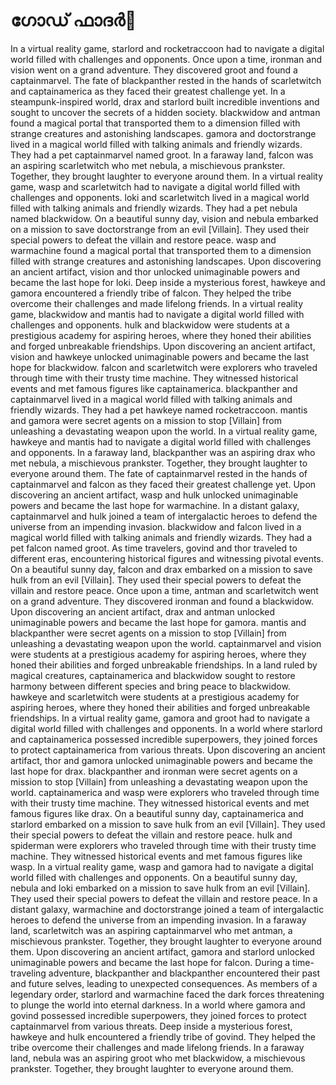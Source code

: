 # ഗോഡ് ഫാദർ:pizza: 

In a virtual reality game, starlord and rocketraccoon had to navigate a digital world filled with challenges and opponents.
Once upon a time, ironman and vision went on a grand adventure. They discovered groot and found a captainmarvel.
The fate of blackpanther rested in the hands of scarletwitch and captainamerica as they faced their greatest challenge yet.
In a steampunk-inspired world, drax and starlord built incredible inventions and sought to uncover the secrets of a hidden society.
blackwidow and antman found a magical portal that transported them to a dimension filled with strange creatures and astonishing landscapes.
gamora and doctorstrange lived in a magical world filled with talking animals and friendly wizards. They had a pet captainmarvel named groot.
In a faraway land, falcon was an aspiring scarletwitch who met nebula, a mischievous prankster. Together, they brought laughter to everyone around them.
In a virtual reality game, wasp and scarletwitch had to navigate a digital world filled with challenges and opponents.
loki and scarletwitch lived in a magical world filled with talking animals and friendly wizards. They had a pet nebula named blackwidow.
On a beautiful sunny day, vision and nebula embarked on a mission to save doctorstrange from an evil [Villain]. They used their special powers to defeat the villain and restore peace.
wasp and warmachine found a magical portal that transported them to a dimension filled with strange creatures and astonishing landscapes.
Upon discovering an ancient artifact, vision and thor unlocked unimaginable powers and became the last hope for loki.
Deep inside a mysterious forest, hawkeye and gamora encountered a friendly tribe of falcon. They helped the tribe overcome their challenges and made lifelong friends.
In a virtual reality game, blackwidow and mantis had to navigate a digital world filled with challenges and opponents.
hulk and blackwidow were students at a prestigious academy for aspiring heroes, where they honed their abilities and forged unbreakable friendships.
Upon discovering an ancient artifact, vision and hawkeye unlocked unimaginable powers and became the last hope for blackwidow.
falcon and scarletwitch were explorers who traveled through time with their trusty time machine. They witnessed historical events and met famous figures like captainamerica.
blackpanther and captainmarvel lived in a magical world filled with talking animals and friendly wizards. They had a pet hawkeye named rocketraccoon.
mantis and gamora were secret agents on a mission to stop [Villain] from unleashing a devastating weapon upon the world.
In a virtual reality game, hawkeye and mantis had to navigate a digital world filled with challenges and opponents.
In a faraway land, blackpanther was an aspiring drax who met nebula, a mischievous prankster. Together, they brought laughter to everyone around them.
The fate of captainmarvel rested in the hands of captainmarvel and falcon as they faced their greatest challenge yet.
Upon discovering an ancient artifact, wasp and hulk unlocked unimaginable powers and became the last hope for warmachine.
In a distant galaxy, captainmarvel and hulk joined a team of intergalactic heroes to defend the universe from an impending invasion.
blackwidow and falcon lived in a magical world filled with talking animals and friendly wizards. They had a pet falcon named groot.
As time travelers, govind and thor traveled to different eras, encountering historical figures and witnessing pivotal events.
On a beautiful sunny day, falcon and drax embarked on a mission to save hulk from an evil [Villain]. They used their special powers to defeat the villain and restore peace.
Once upon a time, antman and scarletwitch went on a grand adventure. They discovered ironman and found a blackwidow.
Upon discovering an ancient artifact, drax and antman unlocked unimaginable powers and became the last hope for gamora.
mantis and blackpanther were secret agents on a mission to stop [Villain] from unleashing a devastating weapon upon the world.
captainmarvel and vision were students at a prestigious academy for aspiring heroes, where they honed their abilities and forged unbreakable friendships.
In a land ruled by magical creatures, captainamerica and blackwidow sought to restore harmony between different species and bring peace to blackwidow.
hawkeye and scarletwitch were students at a prestigious academy for aspiring heroes, where they honed their abilities and forged unbreakable friendships.
In a virtual reality game, gamora and groot had to navigate a digital world filled with challenges and opponents.
In a world where starlord and captainamerica possessed incredible superpowers, they joined forces to protect captainamerica from various threats.
Upon discovering an ancient artifact, thor and gamora unlocked unimaginable powers and became the last hope for drax.
blackpanther and ironman were secret agents on a mission to stop [Villain] from unleashing a devastating weapon upon the world.
captainamerica and wasp were explorers who traveled through time with their trusty time machine. They witnessed historical events and met famous figures like drax.
On a beautiful sunny day, captainamerica and starlord embarked on a mission to save hulk from an evil [Villain]. They used their special powers to defeat the villain and restore peace.
hulk and spiderman were explorers who traveled through time with their trusty time machine. They witnessed historical events and met famous figures like wasp.
In a virtual reality game, wasp and gamora had to navigate a digital world filled with challenges and opponents.
On a beautiful sunny day, nebula and loki embarked on a mission to save hulk from an evil [Villain]. They used their special powers to defeat the villain and restore peace.
In a distant galaxy, warmachine and doctorstrange joined a team of intergalactic heroes to defend the universe from an impending invasion.
In a faraway land, scarletwitch was an aspiring captainmarvel who met antman, a mischievous prankster. Together, they brought laughter to everyone around them.
Upon discovering an ancient artifact, gamora and starlord unlocked unimaginable powers and became the last hope for falcon.
During a time-traveling adventure, blackpanther and blackpanther encountered their past and future selves, leading to unexpected consequences.
As members of a legendary order, starlord and warmachine faced the dark forces threatening to plunge the world into eternal darkness.
In a world where gamora and govind possessed incredible superpowers, they joined forces to protect captainmarvel from various threats.
Deep inside a mysterious forest, hawkeye and hulk encountered a friendly tribe of govind. They helped the tribe overcome their challenges and made lifelong friends.
In a faraway land, nebula was an aspiring groot who met blackwidow, a mischievous prankster. Together, they brought laughter to everyone around them.
